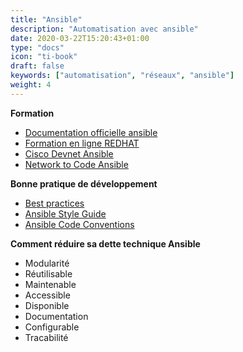 ```yaml
---
title: "Ansible"
description: "Automatisation avec ansible"
date: 2020-03-22T15:20:43+01:00
type: "docs"
icon: "ti-book"
draft: false
keywords: ["automatisation", "réseaux", "ansible"]
weight: 4
---
```



**Formation**

* [Documentation officielle ansible](https://docs.ansible.com/)
* [Formation en ligne REDHAT](https://github.com/network-automation/linklight)
* [Cisco Devnet Ansible](https://learninglabs.cisco.com/modules/sdx-ansible-intro)
* [Network to Code Ansible](https://github.com/networktocode/awesome-network-automation)

**Bonne pratique de développement**

* [Best practices](https://docs.ansible.com/ansible/latest/user_guide/playbooks_best_practices.html)
* [Ansible Style Guide](https://github.com/whitecloud/ansible-styleguide)
* [Ansible Code Conventions](https://openedx.atlassian.net/wiki/spaces/OpenOPS/pages/26837527/Ansible+Code+Conventions)


**Comment réduire sa dette technique Ansible**

* Modularité
* Réutilisable
* Maintenable
* Accessible
* Disponible
* Documentation 
* Configurable
* Tracabilité